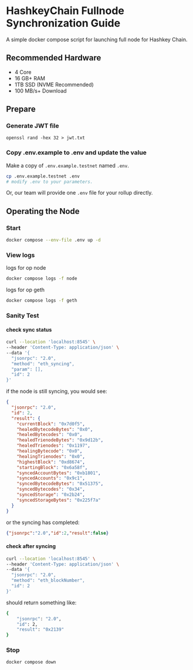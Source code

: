 # HashkeyChain Fullnode Synchronization Guide

A simple docker compose script for launching full node for Hashkey Chain.

## Recommended Hardware
- 4 Core
- 16 GB+ RAM
- 1TB SSD (NVME Recommended)
- 100 MB/s+ Download

## Prepare

### Generate JWT file

```shell
openssl rand -hex 32 > jwt.txt
```

### Copy .env.example to .env and update the value

Make a copy of `.env.example.testnet` named `.env`.

```sh
cp .env.example.testnet .env
# modify .env to your parameters.
```

Or, our team will provide one `.env` file for your rollup directly.

## Operating the Node

### Start

```sh
docker compose --env-file .env up -d
```

### View logs

logs for op node

```sh
docker compose logs -f node
```

logs for op geth

```sh
docker compose logs -f geth
```

### Sanity Test

#### check sync status

```sh
curl --location 'localhost:8545' \
--header 'Content-Type: application/json' \
--data '{
  "jsonrpc": "2.0",
  "method": "eth_syncing",
  "param": [],
  "id": 2
}'
```

if the node is still syncing, you would see:

```json
{
  "jsonrpc": "2.0",
  "id": 2,
  "result": {
    "currentBlock": "0x7d0f5",
    "healedBytecodeBytes": "0x0",
    "healedBytecodes": "0x0",
    "healedTrienodeBytes": "0x9d12b",
    "healedTrienodes": "0x1197",
    "healingBytecode": "0x0",
    "healingTrienodes": "0x0",
    "highestBlock": "0xd8674",
    "startingBlock": "0x6a58f",
    "syncedAccountBytes": "0xb1801",
    "syncedAccounts": "0x9c1",
    "syncedBytecodeBytes": "0x51375",
    "syncedBytecodes": "0x34",
    "syncedStorage": "0x2b24",
    "syncedStorageBytes": "0x225f7a"
  }
}
```

or the syncing has completed:

```json
{"jsonrpc":"2.0","id":2,"result":false}
```


#### check after syncing

```sh
curl --location 'localhost:8545' \
--header 'Content-Type: application/json' \
--data '{
  "jsonrpc": "2.0",
  "method": "eth_blockNumber",
  "id": 2
}'
```

should return something like: 

```sh
{
    "jsonrpc": "2.0",
    "id": 2,
    "result": "0x2139"
}
```

### Stop

```sh
docker compose down
```
